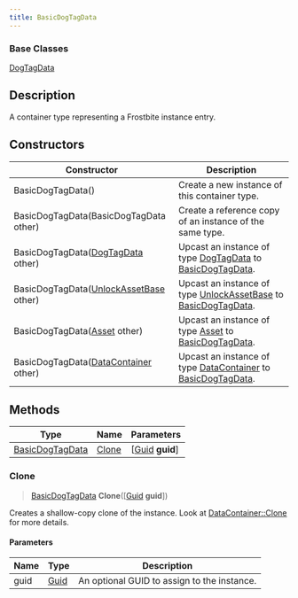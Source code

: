 ```yaml
---
title: BasicDogTagData
---
```

### Base Classes

[DogTagData](DogTagData)

## Description

A container type representing a Frostbite instance entry.

## Constructors

| Constructor                                                                | Description                                                                                                           |
| -------------------------------------------------------------------------- | --------------------------------------------------------------------------------------------------------------------- |
| BasicDogTagData()                                                          | Create a new instance of this container type.                                                                         |
| BasicDogTagData(BasicDogTagData other)                                     | Create a reference copy of an instance of the same type.                                                              |
| BasicDogTagData([DogTagData](DogTagData) other)                            | Upcast an instance of type [DogTagData](DogTagData) to [BasicDogTagData](BasicDogTagData).                            |
| BasicDogTagData([UnlockAssetBase](UnlockAssetBase) other)                  | Upcast an instance of type [UnlockAssetBase](UnlockAssetBase) to [BasicDogTagData](BasicDogTagData).                  |
| BasicDogTagData([Asset](Asset) other)                                      | Upcast an instance of type [Asset](Asset) to [BasicDogTagData](BasicDogTagData).                                      |
| BasicDogTagData([DataContainer](/vext/ref/shared/class/datacontainer) other) | Upcast an instance of type [DataContainer](/vext/ref/shared/class/datacontainer) to [BasicDogTagData](BasicDogTagData). |

## Methods

| Type                               | Name            | Parameters                                     |
| ---------------------------------- | --------------- | ---------------------------------------------- |
| [BasicDogTagData](BasicDogTagData) | [Clone](#clone) | \[[Guid](/vext/ref/shared/class/guid) **guid**\] |

### Clone

> [BasicDogTagData](BasicDogTagData) **Clone**(\[[Guid](/vext/ref/shared/class/guid) **guid**\])

Creates a shallow-copy clone of the instance. Look at [DataContainer::Clone](/vext/ref/shared/class/datacontainer#clone) for more details.

#### Parameters

| Name | Type         | Description                                 |
| ---- | ------------ | ------------------------------------------- |
| guid | [Guid](Guid) | An optional GUID to assign to the instance. |
